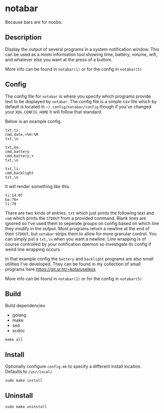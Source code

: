 # notabar

Because bars are for noobs.

## Description

Display the output of several programs in a system notification window. This
can be used as a mnml information tool showing time, battery, volume, wifi, and
whatever else you want at the press of a buttom.

More info can be found in `notabar(1)` or for the config in `notabar(5)`

## Config

The config file for `notabar` is where you specify which programs provide text
to be displayed by `notabar`. The config file is a simple csv file which by
default is located in `~/.config/notabar/config` though if you've changed your
`XDG_CONFIG_HOME` it will follow that standard.

Below is an example config.

```
txt,ti:
cmd,date,+%H:%M
txt,\n

txt,ba:
cmd,battery
cmd,battery,+
txt,\n

txt,li:
cmd,backlight
txt,\n
```

It will render something like this.

```
ti:14:07
ba:76+
li:70
```

There are two kinds of entries. `txt` which just prints the following text and
`cmd` which prints the `STDOUT` from a provided command. Blank lines are
ignored so I've used them to seperate groups on config based on which line they
modify in the output. Most programs return a newline at the end of their
`STDOUT`, but `notabar` strips them to allow for more granular control. You can
simply put a `txt,\n` when you want a newline. Line wrapping is of course
controlled by your notification daemon so investigate its config if weird line
wrapping occurs.

In that example config the `battery` and `backlight` programs are also small
utilities I've developed. They can be found in my collection of small programs
here https://git.sr.ht/~kota/useless

More info can be found in `notabar(1)` or for the config in `notabar(5)`

## Build

Build dependencies  

 * golang
 * make
 * sed
 * scdoc

`make all`

## Install

Optionally configure `config.mk` to specify a different install location.  
Defaults to `/usr/local/`

`sudo make install`

## Uninstall

`sudo make uninstall`
